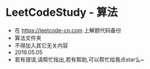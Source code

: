 # LeetCodeStudy - 算法
+ 在 https://leetcode-cn.com 上解题代码备份
+ 算法文件夹
+ 不得加入其它无关内容
+ 2019.05.05
+ 若有错误,请帮忙指出,若有帮助,可以帮忙给我点star么~
                                                  